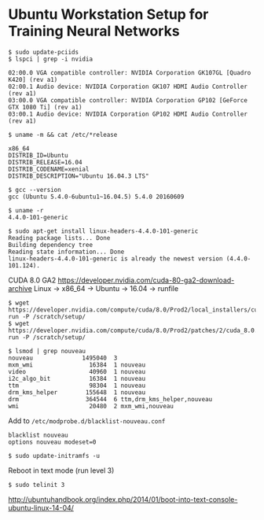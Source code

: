 # Ubuntu Workstation Setup for Training Neural Networks


```
$ sudo update-pciids
$ lspci | grep -i nvidia

02:00.0 VGA compatible controller: NVIDIA Corporation GK107GL [Quadro K420] (rev a1)
02:00.1 Audio device: NVIDIA Corporation GK107 HDMI Audio Controller (rev a1)
03:00.0 VGA compatible controller: NVIDIA Corporation GP102 [GeForce GTX 1080 Ti] (rev a1)
03:00.1 Audio device: NVIDIA Corporation GP102 HDMI Audio Controller (rev a1)
```

```
$ uname -m && cat /etc/*release

x86_64
DISTRIB_ID=Ubuntu
DISTRIB_RELEASE=16.04
DISTRIB_CODENAME=xenial
DISTRIB_DESCRIPTION="Ubuntu 16.04.3 LTS"
```

```
$ gcc --version
gcc (Ubuntu 5.4.0-6ubuntu1~16.04.5) 5.4.0 20160609
```

```
$ uname -r
4.4.0-101-generic

$ sudo apt-get install linux-headers-4.4.0-101-generic
Reading package lists... Done
Building dependency tree
Reading state information... Done
linux-headers-4.4.0-101-generic is already the newest version (4.4.0-101.124).
```

CUDA 8.0 GA2
https://developer.nvidia.com/cuda-80-ga2-download-archive
Linux -> x86_64 -> Ubuntu -> 16.04 -> runfile

```
$ wget https://developer.nvidia.com/compute/cuda/8.0/Prod2/local_installers/cuda_8.0.61_375.26_linux-run -P /scratch/setup/
$ wget https://developer.nvidia.com/compute/cuda/8.0/Prod2/patches/2/cuda_8.0.61.2_linux-run -P /scratch/setup/
```

```
$ lsmod | grep nouveau
nouveau              1495040  3
mxm_wmi                16384  1 nouveau
video                  40960  1 nouveau
i2c_algo_bit           16384  1 nouveau
ttm                    98304  1 nouveau
drm_kms_helper        155648  1 nouveau
drm                   364544  6 ttm,drm_kms_helper,nouveau
wmi                    20480  2 mxm_wmi,nouveau
```

Add to `/etc/modprobe.d/blacklist-nouveau.conf`
```
blacklist nouveau
options nouveau modeset=0
```

```
$ sudo update-initramfs -u
```
Reboot in text mode (run level 3)
```
$ sudo telinit 3
```

http://ubuntuhandbook.org/index.php/2014/01/boot-into-text-console-ubuntu-linux-14-04/
